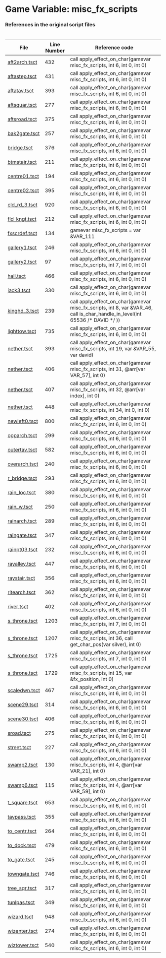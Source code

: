 # Game Variable: misc_fx_scripts
### References in the original script files

#

| File | Line Number | Reference code |
| --- | --- | --- |
| [aft2arch.tsct](../../../out/aft2arch.tsct#L432) | 432 | call apply_effect_on_char(gamevar misc_fx_scripts, int 6, int 0, int 0) |
| [aftastep.tsct](../../../out/aftastep.tsct#L431) | 431 | call apply_effect_on_char(gamevar misc_fx_scripts, int 6, int 0, int 0) |
| [aftatav.tsct](../../../out/aftatav.tsct#L393) | 393 | call apply_effect_on_char(gamevar misc_fx_scripts, int 6, int 0, int 0) |
| [aftsquar.tsct](../../../out/aftsquar.tsct#L277) | 277 | call apply_effect_on_char(gamevar misc_fx_scripts, int 6, int 0, int 0) |
| [aftsroad.tsct](../../../out/aftsroad.tsct#L375) | 375 | call apply_effect_on_char(gamevar misc_fx_scripts, int 6, int 0, int 0) |
| [bak2gate.tsct](../../../out/bak2gate.tsct#L257) | 257 | call apply_effect_on_char(gamevar misc_fx_scripts, int 6, int 0, int 0) |
| [bridge.tsct](../../../out/bridge.tsct#L376) | 376 | call apply_effect_on_char(gamevar misc_fx_scripts, int 6, int 0, int 0) |
| [btmstair.tsct](../../../out/btmstair.tsct#L211) | 211 | call apply_effect_on_char(gamevar misc_fx_scripts, int 6, int 0, int 0) |
| [centre01.tsct](../../../out/centre01.tsct#L194) | 194 | call apply_effect_on_char(gamevar misc_fx_scripts, int 6, int 0, int 0) |
| [centre02.tsct](../../../out/centre02.tsct#L395) | 395 | call apply_effect_on_char(gamevar misc_fx_scripts, int 6, int 0, int 0) |
| [cld_rd_3.tsct](../../../out/cld_rd_3.tsct#L920) | 920 | call apply_effect_on_char(gamevar misc_fx_scripts, int 6, int 0, int 0) |
| [fld_kngt.tsct](../../../out/fld_kngt.tsct#L212) | 212 | call apply_effect_on_char(gamevar misc_fx_scripts, int 6, int 0, int 0) |
| [fxscrdef.tsct](../../../out/fxscrdef.tsct#L134) | 134 | gamevar misc_fx_scripts = var &VAR_111 |
| [gallery1.tsct](../../../out/gallery1.tsct#L246) | 246 | call apply_effect_on_char(gamevar misc_fx_scripts, int 6, int 0, int 0) |
| [gallery2.tsct](../../../out/gallery2.tsct#L97) | 97 | call apply_effect_on_char(gamevar misc_fx_scripts, int 7, int 0, int 0) |
| [hall.tsct](../../../out/hall.tsct#L466) | 466 | call apply_effect_on_char(gamevar misc_fx_scripts, int 6, int 0, int 0) |
| [jack3.tsct](../../../out/jack3.tsct#L330) | 330 | call apply_effect_on_char(gamevar misc_fx_scripts, int 6, int 0, int 0) |
| [kinghd_3.tsct](../../../out/kinghd_3.tsct#L239) | 239 | call apply_effect_on_char(gamevar misc_fx_scripts, int 8, var &VAR_46, call is_char_handle_in_level(int 65536 /* DAVID */ )) |
| [lighttow.tsct](../../../out/lighttow.tsct#L735) | 735 | call apply_effect_on_char(gamevar misc_fx_scripts, int 6, int 0, int 0) |
| [nether.tsct](../../../out/nether.tsct#L393) | 393 | call apply_effect_on_char(gamevar misc_fx_scripts, int 19, var &VAR_55, var david) |
| [nether.tsct](../../../out/nether.tsct#L406) | 406 | call apply_effect_on_char(gamevar misc_fx_scripts, int 31, @arr[var VAR_57], int 0) |
| [nether.tsct](../../../out/nether.tsct#L407) | 407 | call apply_effect_on_char(gamevar misc_fx_scripts, int 32, @arr[var index], int 0) |
| [nether.tsct](../../../out/nether.tsct#L448) | 448 | call apply_effect_on_char(gamevar misc_fx_scripts, int 34, int 0, int 0) |
| [newleft0.tsct](../../../out/newleft0.tsct#L800) | 800 | call apply_effect_on_char(gamevar misc_fx_scripts, int 6, int 0, int 0) |
| [opparch.tsct](../../../out/opparch.tsct#L299) | 299 | call apply_effect_on_char(gamevar misc_fx_scripts, int 6, int 0, int 0) |
| [outertav.tsct](../../../out/outertav.tsct#L582) | 582 | call apply_effect_on_char(gamevar misc_fx_scripts, int 6, int 0, int 0) |
| [overarch.tsct](../../../out/overarch.tsct#L240) | 240 | call apply_effect_on_char(gamevar misc_fx_scripts, int 6, int 0, int 0) |
| [r_bridge.tsct](../../../out/r_bridge.tsct#L293) | 293 | call apply_effect_on_char(gamevar misc_fx_scripts, int 6, int 0, int 0) |
| [rain_loc.tsct](../../../out/rain_loc.tsct#L380) | 380 | call apply_effect_on_char(gamevar misc_fx_scripts, int 6, int 0, int 0) |
| [rain_w.tsct](../../../out/rain_w.tsct#L250) | 250 | call apply_effect_on_char(gamevar misc_fx_scripts, int 6, int 0, int 0) |
| [rainarch.tsct](../../../out/rainarch.tsct#L289) | 289 | call apply_effect_on_char(gamevar misc_fx_scripts, int 6, int 0, int 0) |
| [raingate.tsct](../../../out/raingate.tsct#L347) | 347 | call apply_effect_on_char(gamevar misc_fx_scripts, int 6, int 0, int 0) |
| [rainpt03.tsct](../../../out/rainpt03.tsct#L232) | 232 | call apply_effect_on_char(gamevar misc_fx_scripts, int 6, int 0, int 0) |
| [rayalley.tsct](../../../out/rayalley.tsct#L447) | 447 | call apply_effect_on_char(gamevar misc_fx_scripts, int 6, int 0, int 0) |
| [raystair.tsct](../../../out/raystair.tsct#L356) | 356 | call apply_effect_on_char(gamevar misc_fx_scripts, int 6, int 0, int 0) |
| [ritearch.tsct](../../../out/ritearch.tsct#L362) | 362 | call apply_effect_on_char(gamevar misc_fx_scripts, int 6, int 0, int 0) |
| [river.tsct](../../../out/river.tsct#L402) | 402 | call apply_effect_on_char(gamevar misc_fx_scripts, int 6, int 0, int 0) |
| [s_throne.tsct](../../../out/s_throne.tsct#L1203) | 1203 | call apply_effect_on_char(gamevar misc_fx_scripts, int 7, int 0, int 0) |
| [s_throne.tsct](../../../out/s_throne.tsct#L1207) | 1207 | call apply_effect_on_char(gamevar misc_fx_scripts, int 36, call get_char_pos(var silver), int 0) |
| [s_throne.tsct](../../../out/s_throne.tsct#L1725) | 1725 | call apply_effect_on_char(gamevar misc_fx_scripts, int 7, int 0, int 0) |
| [s_throne.tsct](../../../out/s_throne.tsct#L1729) | 1729 | call apply_effect_on_char(gamevar misc_fx_scripts, int 15, var &fx_position, int 0) |
| [scaledwn.tsct](../../../out/scaledwn.tsct#L467) | 467 | call apply_effect_on_char(gamevar misc_fx_scripts, int 6, int 0, int 0) |
| [scene29.tsct](../../../out/scene29.tsct#L314) | 314 | call apply_effect_on_char(gamevar misc_fx_scripts, int 6, int 0, int 0) |
| [scene30.tsct](../../../out/scene30.tsct#L406) | 406 | call apply_effect_on_char(gamevar misc_fx_scripts, int 6, int 0, int 0) |
| [sroad.tsct](../../../out/sroad.tsct#L275) | 275 | call apply_effect_on_char(gamevar misc_fx_scripts, int 6, int 0, int 0) |
| [street.tsct](../../../out/street.tsct#L227) | 227 | call apply_effect_on_char(gamevar misc_fx_scripts, int 6, int 0, int 0) |
| [swamp2.tsct](../../../out/swamp2.tsct#L130) | 130 | call apply_effect_on_char(gamevar misc_fx_scripts, int 4, @arr[var VAR_21], int 0) |
| [swamp6.tsct](../../../out/swamp6.tsct#L115) | 115 | call apply_effect_on_char(gamevar misc_fx_scripts, int 4, @arr[var VAR_59], int 0) |
| [t_square.tsct](../../../out/t_square.tsct#L653) | 653 | call apply_effect_on_char(gamevar misc_fx_scripts, int 6, int 0, int 0) |
| [tavpass.tsct](../../../out/tavpass.tsct#L355) | 355 | call apply_effect_on_char(gamevar misc_fx_scripts, int 6, int 0, int 0) |
| [to_centr.tsct](../../../out/to_centr.tsct#L264) | 264 | call apply_effect_on_char(gamevar misc_fx_scripts, int 6, int 0, int 0) |
| [to_dock.tsct](../../../out/to_dock.tsct#L479) | 479 | call apply_effect_on_char(gamevar misc_fx_scripts, int 6, int 0, int 0) |
| [to_gate.tsct](../../../out/to_gate.tsct#L245) | 245 | call apply_effect_on_char(gamevar misc_fx_scripts, int 6, int 0, int 0) |
| [towngate.tsct](../../../out/towngate.tsct#L746) | 746 | call apply_effect_on_char(gamevar misc_fx_scripts, int 6, int 0, int 0) |
| [tree_sqr.tsct](../../../out/tree_sqr.tsct#L317) | 317 | call apply_effect_on_char(gamevar misc_fx_scripts, int 6, int 0, int 0) |
| [tunlpas.tsct](../../../out/tunlpas.tsct#L349) | 349 | call apply_effect_on_char(gamevar misc_fx_scripts, int 6, int 0, int 0) |
| [wizard.tsct](../../../out/wizard.tsct#L948) | 948 | call apply_effect_on_char(gamevar misc_fx_scripts, int 6, int 0, int 0) |
| [wizenter.tsct](../../../out/wizenter.tsct#L274) | 274 | call apply_effect_on_char(gamevar misc_fx_scripts, int 6, int 0, int 0) |
| [wiztower.tsct](../../../out/wiztower.tsct#L540) | 540 | call apply_effect_on_char(gamevar misc_fx_scripts, int 6, int 0, int 0) |
